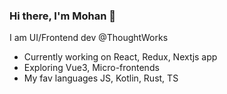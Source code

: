 ### Hi there, I'm Mohan 👋

I am UI/Frontend dev @ThoughtWorks

- Currently working on React, Redux, Nextjs app
- Exploring Vue3, Micro-frontends 
- My fav languages JS, Kotlin, Rust, TS


<!--
**mohandere/mohandere** is a ✨ _special_ ✨ repository because its `README.md` (this file) appears on your GitHub profile.

Here are some ideas to get you started:

- 🔭 I’m currently working on ...
- 🌱 I’m currently learning ...
- 👯 I’m looking to collaborate on ...
- 🤔 I’m looking for help with ...
- 💬 Ask me about ...
- 📫 How to reach me: ...
- 😄 Pronouns: ...
- ⚡ Fun fact: ...
-->
